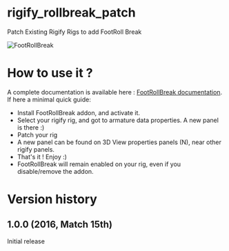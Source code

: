 # rigify_rollbreak_patch
Patch Existing Rigify Rigs to add FootRoll Break

![FootRollBreak](doc/footrollbreak_steps?raw=true "FootRollBreak")

# How to use it ?
A complete documentation is available here : [FootRollBreak documentation](http://julienduroure.com/footrollbreak).
If here a minimal quick guide:

* Install FootRollBreak addon, and activate it.
* Select your rigify rig, and got to armature data properties. A new panel is there :)
* Patch your rig
* A new panel can be found on 3D View properties panels (N), near other rigify panels.
* That's it ! Enjoy :)
* FootRollBreak will remain enabled on your rig, even if you disable/remove the addon.


# Version history

## 1.0.0 (2016, Match 15th)

Initial release
